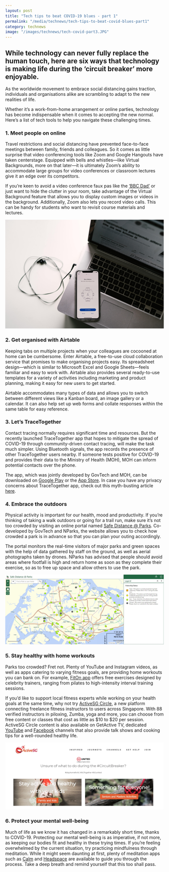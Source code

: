 ```yaml
---
layout: post
title: "Tech tips to beat COVID-19 blues - part 1"
permalink: "/media/technews/tech-tips-to-beat-covid-blues-part1"
category: technews
image: "/images/technews/tech-covid-part3.JPG"
---
```


While technology can never fully replace the human touch, here are six ways that technology is making life during the ‘circuit breaker’ more enjoyable.
---

As the worldwide movement to embrace social distancing gains traction, individuals and organisations alike are scrambling to adapt to the new realities of life.

Whether it’s a work-from-home arrangement or online parties, technology has become indispensable when it comes to accepting the new normal. Here’s a list of tech tools to help you navigate these challenging times.

### **1. Meet people on online**

Travel restrictions and social distancing have prevented face-to-face meetings between family, friends and colleagues. So it comes as little surprise that video conferencing tools like Zoom and Google Hangouts have taken centerstage. Equipped with bells and whistles—like Virtual Backgrounds, more on that later—it is ultimately Zoom’s ability to accommodate large groups for video conferences or classroom lectures give it an edge over its competitors.  

If you’re keen to avoid a video conference faux pas like the [‘BBC Dad’](https://www.youtube.com/watch?v=Mh4f9AYRCZY) or just want to hide the clutter in your room, take advantage of the Virtual Background feature that allows you to display custom images or videos in the background. Additionally, Zoom also lets you record video calls. This can be handy for students who want to revisit course materials and lectures. 

![Zoom tips](/images/technews/tech-covid-part1.jpg)

### **2. Get organised with Airtable**

Keeping tabs on multiple projects when your colleagues are cocooned at home can be cumbersome. Enter Airtable, a free-to-use cloud collaboration service that promises to make organising projects easy. Its spreadsheet design—which is similar to Microsoft Excel and Google Sheets—feels familiar and easy to work with. Airtable also provides several ready-to-use templates for a variety of activities including marketing and product planning, making it easy for new users to get started.

Airtable accommodates many types of data and allows you to switch between different views like a Kanban board, an image gallery or a calendar.  It can also help set up web forms and collate responses within the same table for easy reference. 

### **3. Let’s TraceTogether**

Contact tracing normally requires significant time and resources. But the recently launched TraceTogether app that hopes to mitigate the spread of COVID-19 through community-driven contact tracing, will make the task much simpler. Using Bluetooth signals, the app records the presence of other TraceTogether users nearby. If someone tests positive for COVID-19 and provides their data to the Ministry of Health (MOH), MOH can inform potential contacts over the phone.

The app, which was jointly developed by GovTech and MOH, can be downloaded on [Google Play](https://play.google.com/store/apps/details?id=sg.gov.tech.bluetrace&hl=en) or the [App Store](https://apps.apple.com/us/app/tracetogether/id1498276074). In case you have any privacy concerns about TraceTogether app, check out this myth-busting article [here](https://www.tech.gov.sg/media/technews/geeky-myth-busting-facts-you-need-to-know-about-tracetogether).

### **4. Embrace the outdoors**

Physical activity is important for our health, mood and productivity. If you’re thinking of taking a walk outdoors or going for a trail run, make sure it’s not too crowded by visiting an online portal named [Safe Distance @ Parks](https://safedistparks.nparks.gov.sg/). Co-developed by GovTech and NParks, the website allows you to check how crowded a park is in advance so that you can plan your outing accordingly. 

The portal monitors the real-time visitors of major parks and green spaces with the help of data gathered by staff on the ground, as well as aerial photographs taken by drones. NParks has advised that people should avoid areas where footfall is high and return home as soon as they complete their exercise, so as to free up space and allow others to use the park.

![Safe Distance](/images/technews/tech-covid-part3.JPG)

### **5. Stay healthy with home workouts**

Parks too crowded? Fret not. Plenty of YouTube and Instagram videos, as well as apps catering to varying fitness goals, are providing home workouts you can bank on. For example, [FitOn app](https://apps.apple.com/us/app/fiton-fitness-workout-plans/id1442473191) offers free exercises designed by celebrity trainers, ranging from pilates to high-intensity interval training sessions. 

If you’d like to support local fitness experts while working on your health goals at the same time, why not try [ActiveSG Circle](https://circle.myactivesg.com/), a new platform connecting freelance fitness instructors to users across Singapore. With 88 verified instructors in piloxing, Zumba, yoga and more, you can choose from free content or classes that cost as little as $10 to $20 per session. ActiveSG Circle content is also available on GetActive TV, dedicated [YouTube](https://www.youtube.com/channel/UCuxLiBJZxsbBx9tpV0KTt7A) and [Facebook](https://www.facebook.com/getactivetv/) channels that also provide talk shows and cooking tips for a well-rounded healthy life.


![active SG](/images/technews/tech-covid-part2.JPG)

### **6. Protect your mental well-being**

Much of life as we know it has changed in a remarkably short time, thanks to COVID-19. Protecting our mental well-being is as imperative, if not more, as keeping our bodies fit and healthy in these trying times.  If you’re feeling overwhelmed by the current situation, try practicing mindfulness through meditation. While it might seem daunting at first, plenty of meditation apps such as [Calm](https://www.calm.com/) and [Headspace](https://www.headspace.com/) are available to guide you through the process. Take a deep breath and remind yourself that this too shall pass.
